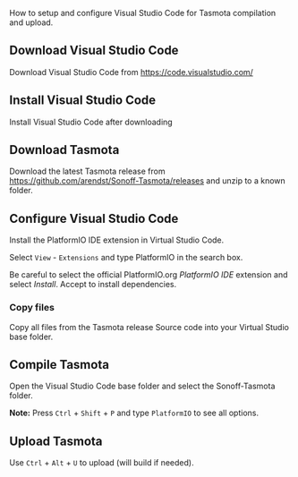 How to setup and configure Visual Studio Code for Tasmota compilation and upload.

## Download Visual Studio Code
Download Visual Studio Code from https://code.visualstudio.com/

## Install Visual Studio Code
Install Visual Studio Code after downloading

## Download Tasmota
Download the latest Tasmota release from https://github.com/arendst/Sonoff-Tasmota/releases and unzip to a known folder.

## Configure Visual Studio Code
Install the PlatformIO IDE extension in Virtual Studio Code.

Select ``View`` - ``Extensions`` and type PlatformIO in the search box.

Be careful to select the official PlatformIO.org *PlatformIO IDE* extension and select *Install*. Accept to install dependencies.

### Copy files
Copy all files from the Tasmota release Source code into your Virtual Studio base folder.

## Compile Tasmota
Open the Visual Studio Code base folder and select the Sonoff-Tasmota folder.

**Note:** Press `Ctrl` + `Shift` + `P` and type `PlatformIO` to see all options.

## Upload Tasmota
Use `Ctrl` + `Alt` + `U` to upload (will build if needed).
